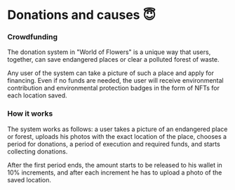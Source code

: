 # Donations and causes 😇

### Crowdfunding

The donation system in "World of Flowers" is a unique way that users, together, can save endangered places or clear a polluted forest of waste.&#x20;

Any user of the system can take a picture of such a place and apply for financing. Even if no funds are needed, the user will receive environmental contribution and environmental protection badges in the form of NFTs for each location saved.&#x20;

### How it works&#x20;

The system works as follows: a user takes a picture of an endangered place or forest, uploads his photos with the exact location of the place, chooses a period for donations, a period of execution and required funds, and starts collecting donations.&#x20;

After the first period ends, the amount starts to be released to his wallet in 10% increments, and after each increment he has to upload a photo of the saved location.
